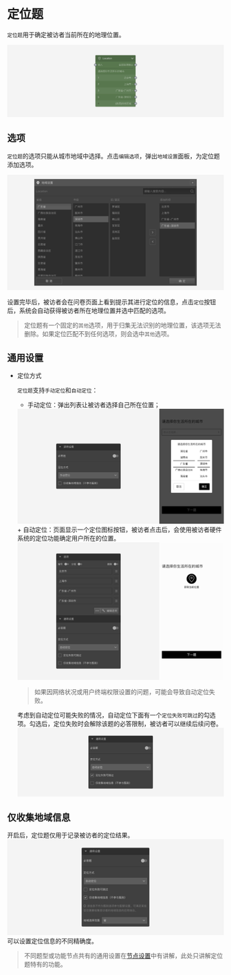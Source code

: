 ```index

```

```tag

```

```summary

```
# 定位题

`定位题`用于确定被访者当前所在的地理位置。

<img src='../../assets/snapshots/node/location/node.png'>

## 选项

`定位题`的选项只能从城市地域中选择。点击`编辑选项`，弹出`地域设置`面板，为定位题添加选项。

<img src='../../assets/snapshots/node/location/popup.png'>

设置完毕后，被访者会在问卷页面上看到提示其进行定位的信息，点击`定位`按钮后，系统会自动获得被访者所在地理位置并选中匹配的选项。

> 定位题有一个固定的`其他`选项，用于归集无法识别的地理位置，该选项无法删除。如果定位匹配不到任何选项，则会选中`其他`选项。

## 通用设置

+ 定位方式

  `定位题`支持`手动定位`和`自动定位`：
  + 手动定位：弹出列表让被访者选择自己所在位置；
  <img src='../../assets/snapshots/node/location/manual.png'>
  + 自动定位：页面显示一个定位图标按钮，被访者点击后，会使用被访者硬件系统的定位功能确定用户所在的位置。
  <img src='../../assets/snapshots/node/location/section.png'>

    > 如果因网络状况或用户终端权限设置的问题，可能会导致自动定位失败。
    
    考虑到自动定位可能失败的情况，自动定位下面有一个`定位失败可跳过`的勾选项。勾选后，定位失败时会解除该题的必答限制，被访者可以继续后续问卷。
    <img src='../../assets/snapshots/node/location/failed-skip.png'>

## 仅收集地域信息
开启后，定位题仅用于记录被访者的定位结果。
<img src='../../assets/snapshots/node/location/info-only.png'>
可以设置定位信息的不同精确度。

> 不同题型或功能节点共有的通用设置在[节点设置](../node-setting/concept.md)中有讲解，此处只讲解定位题特有的功能。